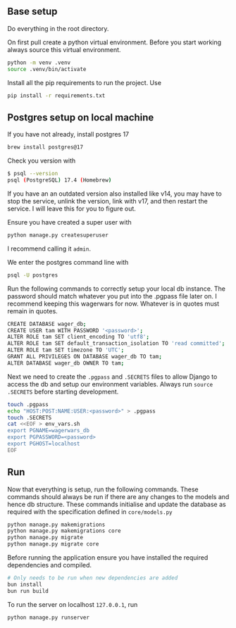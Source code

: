 ## Base setup

Do everything in the root directory.

On first pull create a python virtual environment. Before you start working always source this virtual environment.
```bash
python -m venv .venv
source .venv/bin/activate
```

Install all the pip requirements to run the project. Use
```bash
pip install -r requirements.txt
```

## Postgres setup on local machine

If you have not already, install postgres 17
```bash
brew install postgres@17
```

Check you version with
```bash
$ psql --version
psql (PostgreSQL) 17.4 (Homebrew)
```

If you have an an outdated version also installed like v14,
you may have to stop the service, unlink the version, link with v17,
and then restart the service. I will leave this for you to figure out.

Ensure you have created a super user with
```bash
python manage.py createsuperuser
```
I recommend calling it `admin`.

We enter the postgres command line with
```bash
psql -U postgres
```

Run the following commands to correctly setup your local db instance.
The password should match whatever you put into the .pgpass file later on.
I recommend keeping this wagerwars for now. Whatever is in quotes must remain in quotes.
```bash
CREATE DATABASE wager_db;
CREATE USER tam WITH PASSWORD '<password>';
ALTER ROLE tam SET client_encoding TO 'utf8';
ALTER ROLE tam SET default_transaction_isolation TO 'read committed';
ALTER ROLE tam SET timezone TO 'UTC';
GRANT ALL PRIVILEGES ON DATABASE wager_db TO tam;
ALTER DATABASE wager_db OWNER TO tam;
```

Next we need to create the `.pgpass` and `.SECRETS` files to allow Django to access
the db and setup our environment variables. Always run `source .SECRETS` before starting development.
```bash
touch .pgpass
echo "HOST:POST:NAME:USER:<password>" > .pgpass
touch .SECRETS
cat <<EOF > env_vars.sh
export PGNAME=wagerwars_db
export PGPASSWORD=<password>
export PGHOST=localhost
EOF
```

## Run

Now that everything is setup, run the following commands. These commands should always be run if
there are any changes to the models and hence db structure. These commands initialise and update
the database as required with the specification defined in `core/models.py`
```bash
python manage.py makemigrations
python manage.py makemigrations core
python manage.py migrate
python manage.py migrate core
```

Before running the application ensure you have installed the required dependencies and compiled.
```bash
# Only needs to be run when new dependencies are added
bun install
bun run build
```

To run the server on localhost `127.0.0.1`, run
```bash
python manage.py runserver
```

